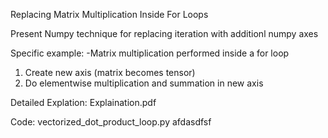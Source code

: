 Replacing Matrix Multiplication Inside For Loops

Present Numpy technique for replacing iteration with additionl numpy axes

Specific example:
-Matrix multiplication performed inside a for loop
  1. Create new axis (matrix becomes tensor)
  2. Do elementwise multiplication and summation in new axis
  
Detailed Explation:
Explaination.pdf

Code:
vectorized_dot_product_loop.py
afdasdfsf